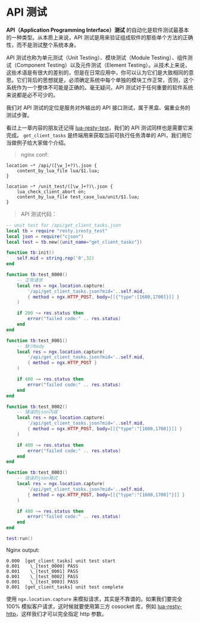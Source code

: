 # API 测试

**API（Application Programming Interface）测试** 的自动化是软件测试最基本的一种类型。从本质上来说，API 测试是用来验证组成软件的那些单个方法的正确性，而不是测试整个系统本身。

API 测试也称为单元测试（Unit Testing）、模块测试（Module Testing）、组件测试（Component Testing）以及元件测试（Element Testing）。从技术上来说，这些术语是有很大的差别的，但是在日常应用中，你可以认为它们是大致相同的意思。它们背后的思想就是，必须确定系统中每个单独的模块工作正常，否则，这个系统作为一个整体不可能是正确的。毫无疑问，API 测试对于任何重要的软件系统来说都是必不可少的。

我们对 API 测试的定位是服务对外输出的 API 接口测试，属于黑盒、偏重业务的测试步骤。

看过上一章内容的朋友还记得 [lua-resty-test](https://github.com/membphis/lua-resty-test)，我们的 API 测试同样也是需要它来完成。 `get_client_tasks` 是终端用来获取当前可执行任务清单的 API，我们用它当做例子给大家做个介绍。

> nginx conf:

```nginx
location ~* /api/([\w_]+?)\.json {
    content_by_lua_file lua/$1.lua;
}

location ~* /unit_test/([\w_]+?)\.json {
    lua_check_client_abort on;
    content_by_lua_file test_case_lua/unit/$1.lua;
}
```

> API 测试代码：

```lua
-- unit test for /api/get_client_tasks.json
local tb = require "resty.iresty_test"
local json = require("cjson")
local test = tb.new({unit_name="get_client_tasks"})

function tb:init()
    self.mid = string.rep('0',32)
end

function tb:test_0000()
    -- 正常请求
    local res = ngx.location.capture(
        '/api/get_client_tasks.json?mid='..self.mid,
        { method = ngx.HTTP_POST, body=[[{"type":[1600,1700]}]] }
    )

    if 200 ~= res.status then
        error("failed code:" .. res.status)
    end
end

function tb:test_0001()
    -- 缺少body
    local res = ngx.location.capture(
        '/api/get_client_tasks.json?mid='..self.mid,
        { method = ngx.HTTP_POST }
    )

    if 400 ~= res.status then
        error("failed code:" .. res.status)
    end
end

function tb:test_0002()
    -- 错误的json内容
    local res = ngx.location.capture(
        '/api/get_client_tasks.json?mid='..self.mid,
        { method = ngx.HTTP_POST, body=[[{"type":"[1600,1700]}]] }
    )

    if 400 ~= res.status then
        error("failed code:" .. res.status)
    end
end

function tb:test_0003()
    -- 错误的json格式
    local res = ngx.location.capture(
        '/api/get_client_tasks.json?mid='..self.mid,
        { method = ngx.HTTP_POST, body=[[{"type":"[1600,1700]"}]] }
    )

    if 400 ~= res.status then
        error("failed code:" .. res.status)
    end
end

test:run()
```

Nginx output:
```shell
0.000  [get_client_tasks] unit test start
0.001    \_[test_0000] PASS
0.001    \_[test_0001] PASS
0.001    \_[test_0002] PASS
0.001    \_[test_0003] PASS
0.001  [get_client_tasks] unit test complete
```

使用 `ngx.location.capture` 来模拟请求，其实是不靠谱的。如果我们要完全 100% 模拟客户请求，这时候就要使用第三方 cosocket 库，例如 [lua-resty-http](https://github.com/pintsized/lua-resty-http)，这样我们才可以完全指定 http 参数。

